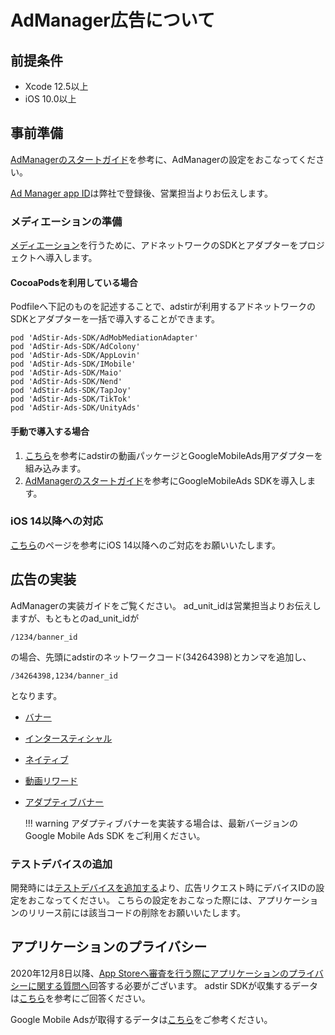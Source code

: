 # AdManager広告について

## 前提条件

* Xcode 12.5以上
* iOS 10.0以上

## 事前準備

[AdManagerのスタートガイド](https://developers.google.com/ad-manager/mobile-ads-sdk/ios/quick-start)を参考に、AdManagerの設定をおこなってください。

[Ad Manager app ID](https://developers.google.com/ad-manager/mobile-ads-sdk/ios/quick-start#update_your_infoplist)は弊社で登録後、営業担当よりお伝えします。

### メディエーションの準備

[メディエーション](https://developers.google.com/ad-manager/mobile-ads-sdk/ios/mediate)を行うために、アドネットワークのSDKとアダプターをプロジェクトへ導入します。

#### CocoaPodsを利用している場合

Podfileへ下記のものを記述することで、adstirが利用するアドネットワークのSDKとアダプターを一括で導入することができます。

```
pod 'AdStir-Ads-SDK/AdMobMediationAdapter'
pod 'AdStir-Ads-SDK/AdColony'
pod 'AdStir-Ads-SDK/AppLovin'
pod 'AdStir-Ads-SDK/IMobile'
pod 'AdStir-Ads-SDK/Maio'
pod 'AdStir-Ads-SDK/Nend'
pod 'AdStir-Ads-SDK/TapJoy'
pod 'AdStir-Ads-SDK/TikTok'
pod 'AdStir-Ads-SDK/UnityAds'
```

#### 手動で導入する場合

1. [こちら](../adstir/init/manual_integration.md#sdkの手動組み込み)を参考にadstirの動画パッケージとGoogleMobileAds用アダプターを組み込みます。
1. [AdManagerのスタートガイド](https://developers.google.com/ad-manager/mobile-ads-sdk/ios/quick-start)を参考にGoogleMobileAds SDKを導入します。

### iOS 14以降への対応

[こちら](../adstir/init/ios14.md)のページを参考にiOS 14以降へのご対応をお願いいたします。

## 広告の実装

AdManagerの実装ガイドをご覧ください。
ad_unit_idは営業担当よりお伝えしますが、もともとのad_unit_idが

```
/1234/banner_id
```

の場合、先頭にadstirのネットワークコード(34264398)とカンマを追加し、

```
/34264398,1234/banner_id
```
となります。

* [バナー](https://developers.google.com/ad-manager/mobile-ads-sdk/ios/banner)
* [インタースティシャル](https://developers.google.com/ad-manager/mobile-ads-sdk/ios/interstitial)
* [ネイティブ](https://developers.google.com/ad-manager/mobile-ads-sdk/ios/native/start)
* [動画リワード](https://developers.google.com/ad-manager/mobile-ads-sdk/ios/rewarded)
* [アダプティブバナー](https://developers.google.com/ad-manager/mobile-ads-sdk/ios/banner/adaptive)

    !!! warning
        アダプティブバナーを実装する場合は、最新バージョンのGoogle Mobile Ads SDK をご利用ください。


### テストデバイスの追加

開発時には[テストデバイスを追加する](https://developers.google.com/ad-manager/mobile-ads-sdk/ios/test-ads#enable_test_devices)より、広告リクエスト時にデバイスIDの設定をおこなってください。
こちらの設定をおこなった際には、アプリケーションのリリース前には該当コードの削除をお願いいたします。

## アプリケーションのプライバシー

2020年12月8日以降、[App Storeへ審査を行う際にアプリケーションのプライバシーに関する質問へ](https://developer.apple.com/app-store/app-privacy-details/)回答する必要がございます。
adstir SDKが収集するデータは[こちら](../adstir/info/privacy.md)を参考にご回答ください。

Google Mobile Adsが取得するデータは[こちら](https://developers.google.com/ad-manager/mobile-ads-sdk/ios/data-disclosure)をご参考ください。
